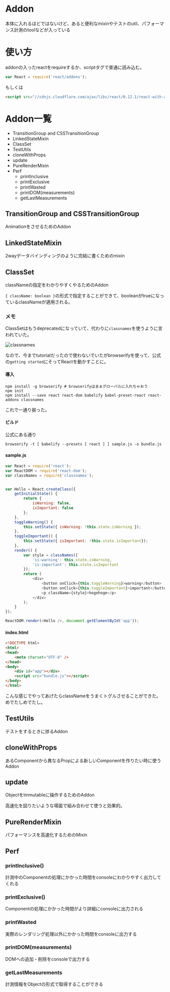# Addon

本体に入れるほどではないけど、あると便利なmixinやテストのutil、パフォーマンス計測のtoolなどが入っている

# 使い方

addonの入ったreactをrequireするか、scriptタグで普通に読み込む。

```js
var React = require('react/addons');
```

もしくは

```html
<script src="//cdnjs.cloudflare.com/ajax/libs/react/0.12.1/react-with-addons.js"></script>
```

# Addon一覧

* TransitionGroup and CSSTransitionGroup
* LinkedStateMixin
* ClassSet
* TestUtils
* cloneWithProps
* update
* PureRenderMixin
* Perf
  * printInclusive
  * printExclusive
  * printWasted
  * printDOM(measurements)
  * getLastMeasurements
  
## TransitionGroup and CSSTransitionGroup

AnimationをさせるためのAddon

## LinkedStateMixin

2wayデータバインディングのように完結に書くためのmixin

## ClassSet

classNameの指定をわかりやすくやるためのAddon

`{ className: boolean }`の形式で指定することができて、booleanがtrueになっているclassNameが適用される。

### メモ

ClassSetはもうdeprecatedになっていて、代わりに`classnames`を使うように言われていた。

![classnames](https://github.com/JedWatson/classnames)

なので、今までtutorialだったので使わないでいたがbrowserifyを使って、公式の`getting started`にそってReactを動かすことに。

#### 導入

```
npm install -g browserify # browserifyはまぁグローバルに入れちゃおう
npm init
npm install --save react react-dom babelify babel-preset-react react-addons classnames
```

これで一通り揃った。

#### ビルド

公式にある通り

```
browserify -t [ babelify --presets [ react ] ] sample.js -o bundle.js
```

#### sample.js

```js
var React = require('react');
var ReactDOM = require('react-dom');
var classNames = require('classnames');


var Hello = React.createClass({
    getInitialState() {
        return {
            isWarning: false,
            isImportant: false
        };
    },
    toggleWarning() {
        this.setState({ isWarning: !this.state.isWarning });
    },
    toggleImportant() {
        this.setState({ isImportant: !this.state.isImportant});
    },
    render() {
        var style = classNames({
            'is-warning': this.state.isWarning,
            'is-important': this.state.isImportant
        });
        return (
            <div>
                <button onClick={this.toggleWarning}>warning</button>
                <button onClick={this.toggleImportant}>important</button>
                <p className={style}>hogehoge</p>
            </div>
        );
    }
});

ReactDOM.render(<Hello />, document.getElementById('app'));
```

#### index.html

```html
<!DOCTYPE html>
<html>
<head>
    <meta charset="UTF-8" />
</head>
<body>
    <div id="app"></div>
    <script src="bundle.js"></script>
</body>
</html>
```

こんな感じでやってあげたらclassNameをうまくトグルさせることができた。めでたしめでたし。

## TestUtils

テストをするときに捗るAddon

## cloneWithProps

あるComponentから異なるPropによる新しいComponentを作りたい時に使うAddon

## update

ObjectをImmutableに操作するためのAddon

高速化を図りたいような場面で組み合わせて使うと効果的。

## PureRenderMixin

パフォーマンスを高速化するためのMixin

## Perf

### printInclusive()

計測中のComponentの処理にかかった時間をconsoleにわかりやすく出力してくれる

### printExclusive()

Componentの処理にかかった時間がより詳細にconsoleに出力される


### printWasted

実際のレンダリング処理以外にかかった時間をconsoleに出力する

### printDOM(measurements)

DOMへの追加・削除をconsoleで出力する

### getLastMeasurements

計測情報をObjectの形式で取得することができる
